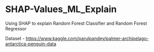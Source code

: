 # SHAP-Values_ML_Explain

Using SHAP to explain Random Forest Classifier and Random Forest Regressor

Dataset - https://www.kaggle.com/parulpandey/palmer-archipelago-antarctica-penguin-data
